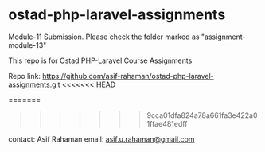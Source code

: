 # ostad-php-laravel-assignments

Module-11 Submission. Please check the folder marked as "assignment-module-13"

This repo is for Ostad PHP-Laravel Course Assignments

Repo link: https://github.com/asif-rahaman/ostad-php-laravel-assignments.git
<<<<<<< HEAD

=======
>>>>>>> 9cca01dfa824a78a661fa3e422a01ffae481edff

contact:
Asif Rahaman
email: asif.u.rahaman@gmail.com
